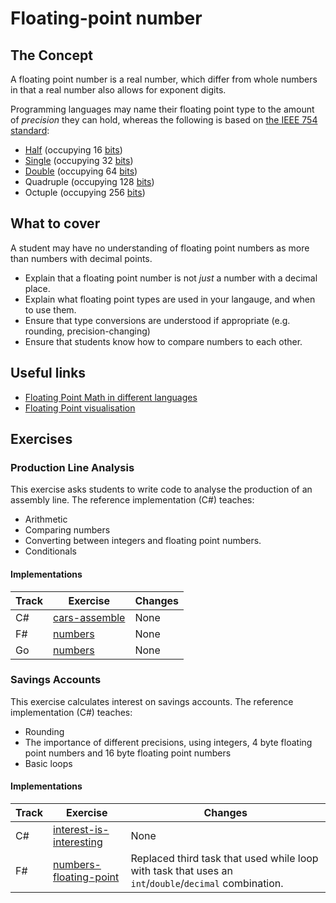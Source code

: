 # Floating-point number

## The Concept

A floating point number is a real number, which differ from whole numbers in that a real number also allows for exponent digits.

Programming languages may name their floating point type to the amount of _precision_ they can hold, whereas the following is based on [the IEEE 754 standard][wiki-ieee754]:

- [Half][type-half] (occupying 16 [bits][type-bit])
- [Single][type-single] (occupying 32 [bits][type-bit])
- [Double][type-double] (occupying 64 [bits][type-bit])
- Quadruple (occupying 128 [bits][type-bit])
- Octuple (occupying 256 [bits][type-bit])

## What to cover

A student may have no understanding of floating point numbers as more than numbers with decimal points.

- Explain that a floating point number is not _just_ a number with a decimal place.
- Explain what floating point types are used in your langauge, and when to use them.
- Ensure that type conversions are understood if appropriate (e.g. rounding, precision-changing)
- Ensure that students know how to compare numbers to each other.

## Useful links

- [Floating Point Math in different languages][float-in-languages]
- [Floating Point visualisation][float-toy]

## Exercises

### Production Line Analysis

This exercise asks students to write code to analyse the production of an assembly line. The reference implementation (C#) teaches:

- Arithmetic
- Comparing numbers
- Converting between integers and floating point numbers.
- Conditionals

#### Implementations

| Track | Exercise                                               | Changes |
| ----- | ------------------------------------------------------ | ------- |
| C#    | [cars-assemble][implementation-csharp-production-line] | None    |
| F#    | [numbers][implementation-fsharp-production-line]       | None    |
| Go    | [numbers][implementation-go-production-line]           | None    |

### Savings Accounts

This exercise calculates interest on savings accounts. The reference implementation (C#) teaches:

- Rounding
- The importance of different precisions, using integers, 4 byte floating point numbers and 16 byte floating point numbers
- Basic loops

#### Implementations

| Track | Exercise                                                          | Changes                                                                                               |
| ----- | ----------------------------------------------------------------- | ----------------------------------------------------------------------------------------------------- |
| C#    | [interest-is-interesting][implementation-csharp-savings-accounts] | None                                                                                                  |
| F#    | [numbers-floating-point][implementation-fsharp-savings-accounts]  | Replaced third task that used while loop with task that uses an `int`/`double`/`decimal` combination. |

[type-bit]: ./bit.md
[type-double]: ./double.md
[type-half]: ./half.md
[type-single]: ./single.md
[wiki-ieee754]: https://en.wikipedia.org/wiki/IEEE_754
[implementation-csharp-production-line]: ../../languages/csharp/exercises/concept/cars-assemble/.docs/introduction.md
[implementation-fsharp-production-line]: ../../languages/fsharp/exercises/concept/numbers/.docs/introduction.md
[implementation-go-production-line]: ../../languages/go/exercises/concept/numbers/.docs/introduction.md
[implementation-csharp-savings-accounts]: ../../languages/csharp/exercises/concept/interest-is-interesting/.docs/introduction.md
[implementation-fsharp-savings-accounts]: ../../languages/fsharp/exercises/concept/floating-point-numbers/.docs/introduction.md
[float-toy]: https://evanw.github.io/float-toy/
[float-in-languages]: https://0.30000000000000004.com/
